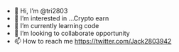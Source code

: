 - 👋 Hi, I’m @tri2803
- 👀 I’m interested in ...Crypto earn
- 🌱 I’m currently learning code
- 💞️ I’m looking to collaborate opportunity
- 📫 How to reach me https://twitter.com/Jack2803942

<!---
tri2803/tri2803 is a ✨ special ✨ repository because its `README.md` (this file) appears on your GitHub profile.
You can click the Preview link to take a look at your changes.
--->
